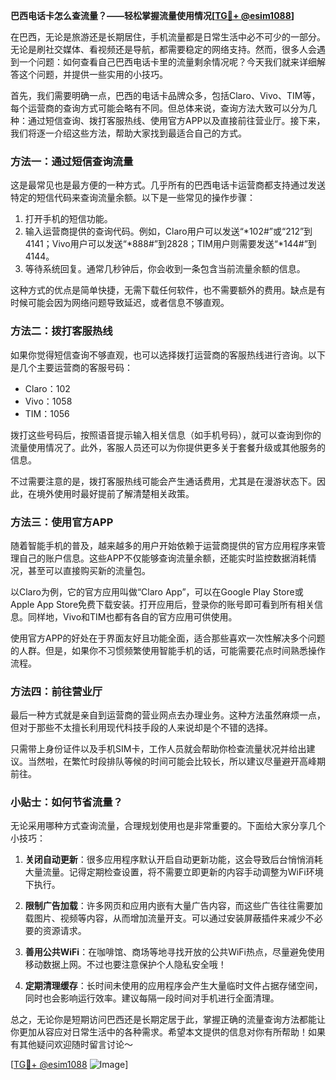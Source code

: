 **巴西电话卡怎么查流量？——轻松掌握流量使用情况[[TG💪+ @esim1088](https://t.me/s/esim1088)]**

在巴西，无论是旅游还是长期居住，手机流量都是日常生活中必不可少的一部分。无论是刷社交媒体、看视频还是导航，都需要稳定的网络支持。然而，很多人会遇到一个问题：如何查看自己巴西电话卡里的流量剩余情况呢？今天我们就来详细解答这个问题，并提供一些实用的小技巧。

首先，我们需要明确一点，巴西的电话卡品牌众多，包括Claro、Vivo、TIM等，每个运营商的查询方式可能会略有不同。但总体来说，查询方法大致可以分为几种：通过短信查询、拨打客服热线、使用官方APP以及直接前往营业厅。接下来，我们将逐一介绍这些方法，帮助大家找到最适合自己的方式。

### 方法一：通过短信查询流量

这是最常见也是最方便的一种方式。几乎所有的巴西电话卡运营商都支持通过发送特定的短信代码来查询流量余额。以下是一些常见的操作步骤：

1. 打开手机的短信功能。
2. 输入运营商提供的查询代码。例如，Claro用户可以发送“*102#”或“212”到4141；Vivo用户可以发送“*888#”到2828；TIM用户则需要发送“*144#”到4144。
3. 等待系统回复。通常几秒钟后，你会收到一条包含当前流量余额的信息。

这种方式的优点是简单快捷，无需下载任何软件，也不需要额外的费用。缺点是有时候可能会因为网络问题导致延迟，或者信息不够直观。

### 方法二：拨打客服热线

如果你觉得短信查询不够直观，也可以选择拨打运营商的客服热线进行咨询。以下是几个主要运营商的客服号码：

- Claro：102
- Vivo：1058
- TIM：1056

拨打这些号码后，按照语音提示输入相关信息（如手机号码），就可以查询到你的流量使用情况了。此外，客服人员还可以为你提供更多关于套餐升级或其他服务的信息。

不过需要注意的是，拨打客服热线可能会产生通话费用，尤其是在漫游状态下。因此，在境外使用时最好提前了解清楚相关政策。

### 方法三：使用官方APP

随着智能手机的普及，越来越多的用户开始依赖于运营商提供的官方应用程序来管理自己的账户信息。这些APP不仅能够查询流量余额，还能实时监控数据消耗情况，甚至可以直接购买新的流量包。

以Claro为例，它的官方应用叫做“Claro App”，可以在Google Play Store或Apple App Store免费下载安装。打开应用后，登录你的账号即可看到所有相关信息。同样地，Vivo和TIM也都有各自的官方应用可供使用。

使用官方APP的好处在于界面友好且功能全面，适合那些喜欢一次性解决多个问题的人群。但是，如果你不习惯频繁使用智能手机的话，可能需要花点时间熟悉操作流程。

### 方法四：前往营业厅

最后一种方式就是亲自到运营商的营业网点去办理业务。这种方法虽然麻烦一点，但对于那些不太擅长利用现代科技手段的人来说却是个不错的选择。

只需带上身份证件以及手机SIM卡，工作人员就会帮助你检查流量状况并给出建议。当然啦，在繁忙时段排队等候的时间可能会比较长，所以建议尽量避开高峰期前往。

### 小贴士：如何节省流量？

无论采用哪种方式查询流量，合理规划使用也是非常重要的。下面给大家分享几个小技巧：

1. **关闭自动更新**：很多应用程序默认开启自动更新功能，这会导致后台悄悄消耗大量流量。记得定期检查设置，将不需要立即更新的内容手动调整为WiFi环境下执行。
   
2. **限制广告加载**：许多网页和应用内嵌有大量广告内容，而这些广告往往需要加载图片、视频等内容，从而增加流量开支。可以通过安装屏蔽插件来减少不必要的资源请求。

3. **善用公共WiFi**：在咖啡馆、商场等地寻找开放的公共WiFi热点，尽量避免使用移动数据上网。不过也要注意保护个人隐私安全哦！

4. **定期清理缓存**：长时间未使用的应用程序会产生大量临时文件占据存储空间，同时也会影响运行效率。建议每隔一段时间对手机进行全面清理。

总之，无论你是短期访问巴西还是长期定居于此，掌握正确的流量查询方法都能让你更加从容应对日常生活中的各种需求。希望本文提供的信息对你有所帮助！如果有其他疑问欢迎随时留言讨论～

[[TG💪+ @esim1088](https://t.me/s/esim1088) ![Image](https://i.postimg.cc/4NQfJmqS/Snipaste-2025-05-13-00-14-12.png)]